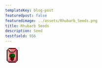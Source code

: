 ```yaml
---
templateKey: blog-post
featuredpost: false
featuredimage: ../assets/Rhubarb_Seeds.png
title: Rhubarb Seeds
description: Seed
testfield: 956
---
```

![Rhubarb Seeds](../assets/Rhubarb_Seeds.png)